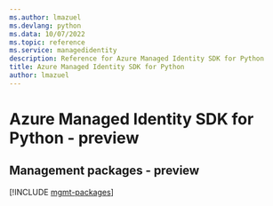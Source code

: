 ```yaml
---
ms.author: lmazuel
ms.devlang: python
ms.data: 10/07/2022
ms.topic: reference
ms.service: managedidentity
description: Reference for Azure Managed Identity SDK for Python
title: Azure Managed Identity SDK for Python
author: lmazuel
---
```

# Azure Managed Identity SDK for Python - preview

## Management packages - preview
[!INCLUDE [mgmt-packages](managed-identity-mgmt-index.md)]